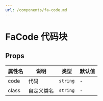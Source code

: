 ```yaml
---
url: /components/fa-code.md
---
```

# FaCode 代码块 &#x20;

## Props

| 属性名                        | 说明       | 类型     | 默认值 |
| ----------------------------- | ---------- | -------- | ------ |
| code                          | 代码       | `string` | -      |
| class  | 自定义类名 | `string` | -      |
